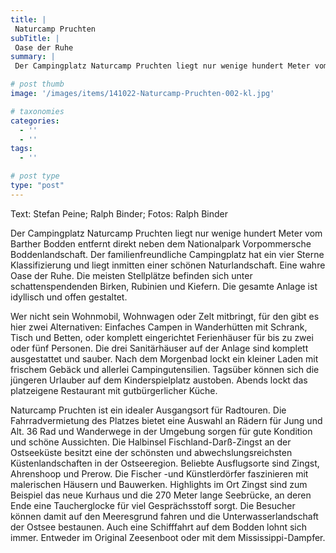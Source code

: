 ```yaml
---
title: |
 Naturcamp Pruchten
subTitle: |
 Oase der Ruhe
summary: |
 Der Campingplatz Naturcamp Pruchten liegt nur wenige hundert Meter vom Barther Bodden entfernt direkt neben dem Nationalpark Vorpommersche Boddenlandschaft. Der familienfreundliche Campingplatz hat ein vier Sterne Klassifizierung und liegt inmitten einer schönen Naturlandschaft. Eine wahre Oase der Ruhe.

# post thumb
image: '/images/items/141022-Naturcamp-Pruchten-002-kl.jpg'

# taxonomies
categories: 
  - ''
  - ''
tags:
  - ''

# post type
type: "post"
---
```


Text: Stefan Peine; Ralph Binder; Fotos: Ralph Binder  

Der Campingplatz Naturcamp Pruchten liegt nur wenige hundert Meter vom Barther Bodden entfernt direkt neben dem Nationalpark Vorpommersche Boddenlandschaft. Der familienfreundliche Campingplatz hat ein vier Sterne Klassifizierung und liegt inmitten einer schönen Naturlandschaft. Eine wahre Oase der Ruhe. Die meisten Stellplätze befinden sich unter schattenspendenden Birken, Rubinien und Kiefern. Die gesamte Anlage ist idyllisch und offen gestaltet.  

Wer nicht sein Wohnmobil, Wohnwagen oder Zelt mitbringt, für den gibt es hier zwei Alternativen: Einfaches Campen in Wanderhütten mit Schrank, Tisch und Betten, oder komplett eingerichtet Ferienhäuser für bis zu zwei oder fünf Personen. Die drei Sanitärhäuser auf der Anlage sind komplett ausgestattet und sauber. Nach dem Morgenbad lockt ein kleiner Laden mit frischem Gebäck und allerlei Campingutensilien. Tagsüber können sich die jüngeren Urlauber auf dem Kinderspielplatz austoben. Abends lockt das platzeigene Restaurant mit gutbürgerlicher Küche.  

Naturcamp Pruchten ist ein idealer Ausgangsort für Radtouren. Die Fahrradvermietung des Platzes bietet eine Auswahl an Rädern für Jung und Alt. 36 Rad und Wanderwege in der Umgebung sorgen für gute Kondition und schöne Aussichten. Die Halbinsel Fischland-Darß-Zingst an der Ostseeküste besitzt eine der schönsten und abwechslungsreichsten Küstenlandschaften in der Ostseeregion. Beliebte Ausflugsorte sind Zingst, Ahrenshoop und Prerow. Die Fischer -und Künstlerdörfer faszinieren mit malerischen Häusern und Bauwerken. Highlights im Ort Zingst sind zum Beispiel das neue Kurhaus und die 270 Meter lange Seebrücke, an deren Ende eine Taucherglocke für viel Gesprächsstoff sorgt. Die Besucher können damit auf den Meeresgrund fahren und die Unterwasserlandschaft der Ostsee bestaunen. Auch eine Schifffahrt auf dem Bodden lohnt sich immer. Entweder im Original Zeesenboot oder mit dem Mississippi-Dampfer.